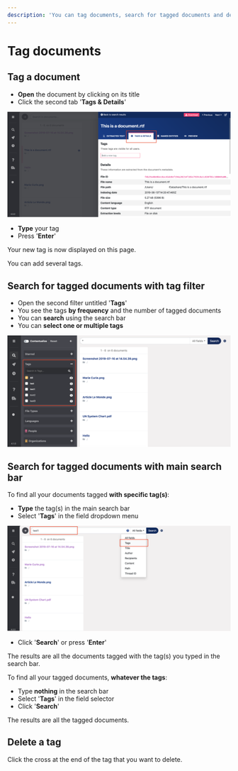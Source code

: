 ```yaml
---
description: 'You can tag documents, search for tagged documents and delete your tag(s).'
---
```


# Tag documents

## Tag a document

* **Open** the document by clicking on its title
* Click the second tab '**Tags & Details**'

![](../.gitbook/assets/t-and-d.png)

* **Type** your tag
* Press '**Enter**'

Your new tag is now displayed on this page. 

You can add several tags.

## Search for tagged documents with tag filter

* Open the second filter untitled '**Tags**'
* You see the tags **by frequency** and the number of tagged documents
* You can **search** using the search bar
* You can **select one or multiple tags**

![](../.gitbook/assets/tag-filter.png)

## Search for tagged documents with main search bar

To find all your documents tagged **with specific tag\(s\)**:

* **Type** the tag\(s\) in the main search bar
* Select '**Tags**' in the field dropdown menu

![](../.gitbook/assets/tag-test1.png)

* Click '**Search**' or press '**Enter**'

The results are all the documents tagged with the tag\(s\) you typed in the search bar.

To find all your tagged documents, **whatever the tags**:

* Type **nothing** in the search bar 
* Select '**Tags**' in the field selector
* Click '**Search**'

The results are all the tagged documents.

## Delete a tag

Click the cross at the end of the tag that you want to delete.



